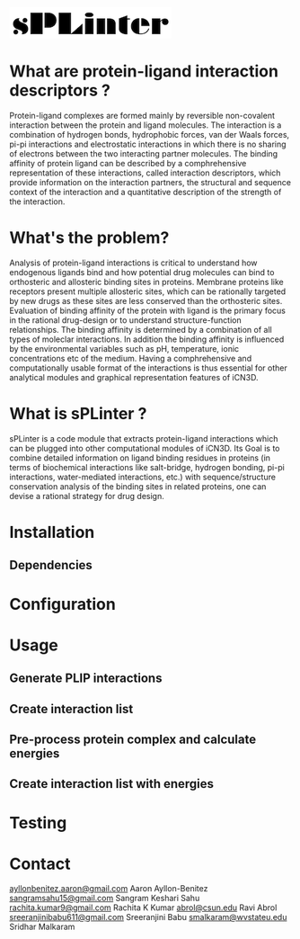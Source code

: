 ![sPLinter](logo.png) <!-- .element height="50%" width="50%" -->


# What are protein-ligand interaction descriptors ?
Protein-ligand complexes are formed mainly by reversible non-covalent interaction between the protein and ligand molecules. The interaction is a combination of hydrogen bonds, hydrophobic forces, van der Waals forces, pi-pi interactions and electrostatic interactions in which there is no sharing of electrons between the two interacting partner molecules. The binding affinity of protein ligand can be described by a comphrehensive representation of these interactions, called interaction descriptors, which provide information on the interaction partners, the structural and sequence context of the interaction and a quantitative description of the strength of the interaction.

# What's the problem?
Analysis of protein-ligand interactions is critical to understand how endogenous ligands bind and how potential drug molecules can bind to orthosteric and allosteric binding sites in proteins. Membrane proteins like receptors present multiple allosteric sites, which can be rationally targeted by new drugs as these sites are less conserved than the orthosteric sites.
Evaluation of binding affinity of the protein with ligand is the primary focus in the rational drug-design or to understand structure-function relationships. The binding affinity is determined by a combination of all types of moleclar interactions. In addition the binding affinity is influenced by the environmental variables such as pH, temperature, ionic concentrations etc of the medium. Having a comphrehensive and computationally usable format of the interactions is thus essential for other analytical modules and graphical representation features of iCN3D.

# What is sPLinter ?

sPLinter is a code module that extracts protein-ligand interactions which can be plugged into other computational modules of iCN3D. 
Its Goal is to combine detailed information on ligand binding residues in proteins (in terms of biochemical interactions like salt-bridge, hydrogen bonding, pi-pi interactions, water-mediated interactions, etc.) with sequence/structure conservation analysis of the binding sites in related proteins, one can devise a rational strategy for drug design.

# Installation 
<TBD>

## Dependencies
<TBD>
  
# Configuration
<TBD>
  
# Usage
## Generate PLIP interactions

## Create interaction list

## Pre-process protein complex and calculate energies

## Create interaction list with energies


# Testing

# Contact
ayllonbenitez.aaron@gmail.com	Aaron Ayllon-Benitez
sangramsahu15@gmail.com	Sangram Keshari Sahu
rachita.kumar9@gmail.com	Rachita K Kumar
abrol@csun.edu Ravi Abrol
sreeranjinibabu611@gmail.com	Sreeranjini Babu
smalkaram@wvstateu.edu	Sridhar Malkaram
